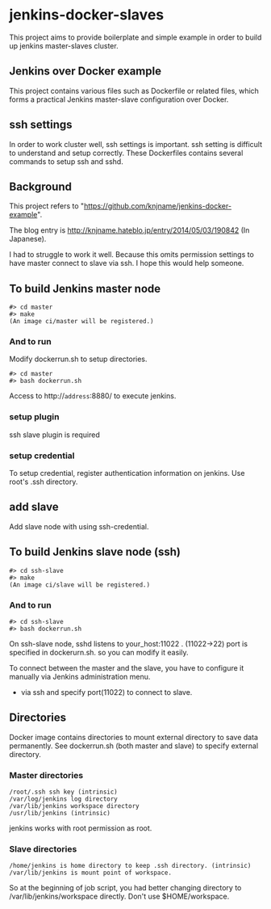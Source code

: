 # jenkins-docker-slaves

This project aims to provide boilerplate and simple example in order to build up jenkins master-slaves cluster. 

## Jenkins over Docker example

This project contains various files such as Dockerfile or related files, 
which forms a practical Jenkins master-slave configuration over Docker.

## ssh settings

In order to work cluster well, ssh settings is important. ssh setting is difficult to understand and setup correctly.
These Dockerfiles contains several commands to setup ssh and sshd.


## Background

This project refers to "https://github.com/knjname/jenkins-docker-example".

The blog entry is http://knjname.hateblo.jp/entry/2014/05/03/190842 (In Japanese).

I had to struggle to work it well. Because this omits permission settings to have
master connect to slave via ssh. I hope this would help someone.



## To build Jenkins master node

```
#> cd master
#> make
(An image ci/master will be registered.)
```

### And to run

Modify dockerrun.sh to setup directories.

```
#> cd master
#> bash dockerrun.sh
```

Access to http://`address`:8880/ to execute jenkins.


### setup plugin

  ssh slave plugin is required
  
### setup credential

  To setup credential, register authentication information on jenkins.
  Use root's .ssh directory.
  
## add slave

  Add slave node with using ssh-credential.

## To build Jenkins slave node (ssh)

```
#> cd ssh-slave
#> make
(An image ci/slave will be registered.)
```

### And to run

```
#> cd ssh-slave
#> bash dockerrun.sh
```

On ssh-slave node, sshd listens to your_host:11022 .  (11022->22)  port is specified in dockerurn.sh. so you can modify it easily.

To connect between the master and the slave, you have to configure it manually 
via Jenkins administration menu.

- via ssh and specify port(11022) to connect to slave.


## Directories

  Docker image contains directories to mount external directory to save data permanently. 
  See dockerrun.sh (both master and slave) to specify external directory.

### Master directories

```
/root/.ssh ssh key (intrinsic)
/var/log/jenkins log directory
/var/lib/jenkins workspace directory
/usr/lib/jenkins (intrinsic)
```
jenkins works with root permission as root. 


### Slave directories

```
/home/jenkins is home directory to keep .ssh directory. (intrinsic)
/var/lib/jenkins is mount point of workspace.
```

So at the beginning of job script, you had better changing directory to /var/lib/jenkins/workspace directly.
Don't use $HOME/workspace.














